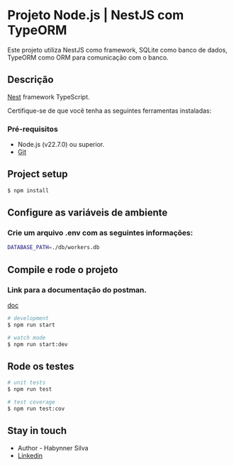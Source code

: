 # Projeto Node.js | NestJS com TypeORM
Este projeto utiliza NestJS como framework, SQLite como banco de dados, TypeORM como ORM para comunicação com o banco.

## Descrição

[Nest](https://docs.nestjs.com/) framework TypeScript.

Certifique-se de que você tenha as seguintes ferramentas instaladas:

### Pré-requisitos
- Node.js (v22.7.0) ou superior.
- [Git](https://git-scm.com/downloads)

## Project setup

```bash
$ npm install
```

## Configure as variáveis de ambiente 
### Crie um arquivo .env com as seguintes informações:
```bash
DATABASE_PATH=./db/workers.db
```

## Compile e rode o projeto
### Link para a documentação do postman. 
[doc](https://documenter.getpostman.com/view/12934846/2sAY4xA2K5)

```bash
# development
$ npm run start

# watch mode
$ npm run start:dev

```

## Rode os testes

```bash
# unit tests
$ npm run test

# test coverage
$ npm run test:cov
```

## Stay in touch

- Author - Habynner Silva
- [Linkedin](https://www.linkedin.com/in/habynner-silva-developer/)
